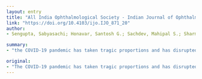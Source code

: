 ```yaml
---
layout: entry
title: "All India Ophthalmological Society - Indian Journal of Ophthalmology consensus statement on preferred practices during the COVID-19 pandemic"
link: "https://doi.org/10.4103/ijo.IJO_871_20"
author:
- Sengupta, Sabyasachi; Honavar, Santosh G.; Sachdev, Mahipal S.; Sharma, Namrata; Kumar, Atul; Ram, Jagat; Shetty, Rohit; Rao, Girish S.; Ramasamy, Kim; Khanna, Rohit; Jain, Elesh; Bhattacharjee, Kasturi; Agarwal, Ashvin; Natarajan, S.; Lahane, Tatyarao P.

summary:
- "the COVID-19 pandemic has taken tragic proportions and has disrupted lives globally. In this paper, we present a preferred practice pattern (PPP) based on consensus discussions. Guidelines for triage, governmental guidelines for use of personal protective equipment from ophthalmologists' point of view, precautions to be taken in the OPD and operating room. The guidelines will be applicable to all practice settings including tertiary institutions, corporate and group practices and individual eye clinics."

original:
- "The COVID-19 pandemic has taken tragic proportions and has disrupted lives globally. In the wake of governmental lockdowns, ophthalmologists need practical and actionable guidelines based on advisories from national health departments on how to conduct their duties during nationwide lockdowns and after these are lifted. In this paper, we present a preferred practice pattern (PPP) based on consensus discussions between leading ophthalmologists and health care professionals in India including representatives from major governmental and private institutions as well as the All India Ophthalmological Society leadership. In this document, the expert panel clearly defines the range of activities for Indian ophthalmologists during the ongoing lockdown phase and precautions to be taken once the lockdown is lifted. Guidelines for triage, governmental guidelines for use of personal protective equipment from ophthalmologists' point of view, precautions to be taken in the OPD and operating room as well as care of various ophthalmic equipment have been described in detail. These guidelines will be applicable to all practice settings including tertiary institutions, corporate and group practices and individual eye clinics and should help Indian ophthalmologists in performing their professional responsibilities without being foci of disease transmission."
---
```



